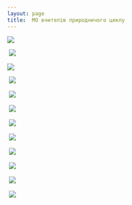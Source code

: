 ```yaml
---
layout: page
title:  МО вчителів природничого циклу
---
```

![](/assets/tiger-1518004548.png)

 ![](/assets/tiger-1518004566.png)

![](/assets/tiger-1518004596.png)

 ![](/assets/tiger-1518004616.png)

 ![](/assets/tiger-1518004636.png)

 ![](/assets/tiger-1518004659.png)

 ![](/assets/tiger-1518004678.png)

 ![](/assets/tiger-1518004697.png)

 ![](/assets/tiger-1518004718.png)

 ![](/assets/tiger-1518004750.png)

 ![](/assets/tiger-1518004773.png)

 ![](/assets/tiger-1518004796.png)